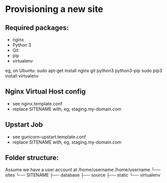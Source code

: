 Provisioning a new site
=======================

## Required packages:

* nginx
* Python 3
* Git
* pip
* virtualenv


eg, on Ubuntu:
sudo apt-get install nginx git python3 python3-pip
sudo pip3 install virtualenv

## Nginx Virtual Host config
* see nginx.template.conf
* replace SITENAME with, eg, staging.my-domain.com

## Upstart Job
* see gunicorn-upstart.template.conf
* replace SITENAME with, eg, staging.my-domain.com

## Folder structure:
Assume we have a user account at /home/username
/home/username
└── sites
	└── SITENAME
		├── database
		├── source
		├── static
		└── virtualenv